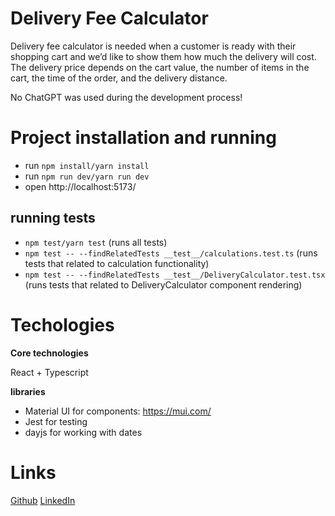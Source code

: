 # Delivery Fee Calculator

Delivery fee calculator is needed when a customer is ready with their shopping cart and we’d like to show them how much the delivery will cost. The delivery price depends on the cart value, the number of items in the cart, the time of the order, and the delivery distance.

No ChatGPT was used during the development process!

# Project installation and running

- run `npm install/yarn install`
- run `npm run dev/yarn run dev`
- open http://localhost:5173/

## running tests

- `npm test/yarn test` (runs all tests)
- `npm test -- --findRelatedTests __test__/calculations.test.ts` (runs tests that related to calculation functionality)
- `npm test -- --findRelatedTests __test__/DeliveryCalculator.test.tsx` (runs tests that related to DeliveryCalculator component rendering)

# Techologies

**Core technologies**

React + Typescript

**libraries**

- Material UI for components: https://mui.com/
- Jest for testing
- dayjs for working with dates

# Links

[Github](https://github.com/GIGI-QUEEN)
[LinkedIn](https://www.linkedin.com/in/nikita-masalov/)
